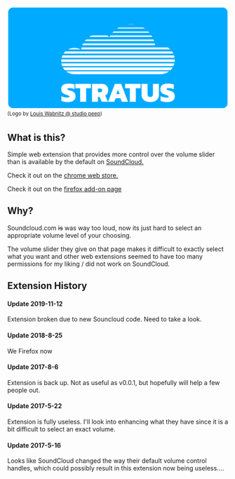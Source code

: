 ![stratus Logo](https://raw.githubusercontent.com/NYPD/stratus/master/images/logo-long550x226.png)<br>
<sup>(Logo by [Louis Wabnitz @ studio peep](http://studiopeep.com/))</sup>

## What is this?
Simple web extension that provides more control over the volume slider than is available by the default on [SoundCloud.](https://www.soundcloud.com)

Check it out on the [chrome web store.](https://chrome.google.com/webstore/detail/stratus/ankobfgkkipkkdpbkgpplhjoapjkfheg)

Check it out on the [firefox add-on page](https://addons.mozilla.org/en-US/firefox/addon/stratus/)

## Why?
Soundcloud.com ~~is~~ was way too loud, now its just hard to select an appropriate volume level of your choosing.

The volume slider they give on that page makes it difficult to exactly select what you want and other web extensions seemed to have too many permissions for my liking / did not work on SoundCloud.

## Extension History

#### Update 2019-11-12
Extension broken due to new Souncloud code. Need to take a look.

#### Update 2018-8-25
We Firefox now

#### Update 2017-8-6
Extension is back up. Not as useful as v0.0.1, but hopefully will help a few people out.

#### Update 2017-5-22
Extension is fully useless. I'll look into enhancing what they have since it is a bit difficult to select an exact volume.

#### Update 2017-5-16
Looks like SoundCloud changed the way their default volume control handles, which could possibly result in this extension now being useless....
